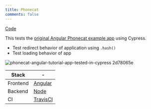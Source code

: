 ```yaml
---
title: Phonecat
comments: false
---
```


[Code](https://github.com/cypress-io/cypress-example-phonecat)

This tests the [original Angular Phonecat example app](https://github.com/angular/angular-phonecat) using Cypress.

- Test redirect behavior of application using `.hash()`
- Test loading behavior of app

![phonecat-angular-tutorial-app-tested-in-cypress 2d78065e](https://user-images.githubusercontent.com/1271364/26952946-ac944a10-4c75-11e7-8e21-e0290537b153.jpg)

Stack | -
 -- | --
Frontend | [Angular](https://angularjs.org/)
Backend | [Node](https://nodejs.org/)
CI | [TravisCI](https://travis-ci.org/)
